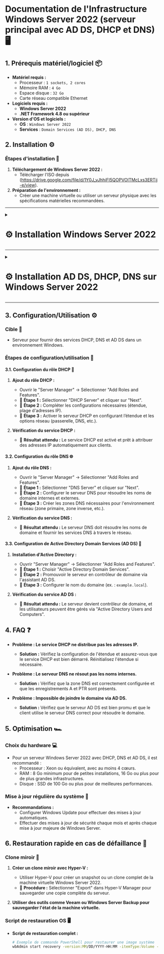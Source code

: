 # Documentation de l'Infrastructure Windows Server 2022 (serveur principal avec AD DS, DHCP et DNS) 🖥️

## 1. Prérequis matériel/logiciel 📦
- **Matériel requis :**
  - Processeur : ``1 sockets, 2 cores``
  - Mémoire RAM : ``4 Go``
  - Espace disque : ``32 Go``
  - Carte réseau compatible Ethernet
- **Logiciels requis :**
  - **Windows Server 2022**
  - **.NET Framework 4.8 ou supérieur**
- **Version d'OS et logiciels :**
  - **OS** : ``Windows Server 2022``
  - **Services** : ``Domain Services (AD DS), DHCP, DNS``

## 2. Installation ⚙️

### Étapes d'installation 🚀
1. **Téléchargement de Windows Server 2022 :**  
   - Télécharger l'ISO depuis (https://drive.google.com/file/d/1Y0J_vJhhiFI5QOPVOlTMcLxs3ERTij-e/view).
2. **Préparation de l'environnement :**  
   - Créer une machine virtuelle ou utiliser un serveur physique avec les spécifications matérielles recommandées.

---

<details>
<summary><h1>⚙️ Installation Windows Server 2022</h1></summary>

- 📸 **Étape 1 :** Choisir la langue du système, le format horaire et la langue du clavier (French = AZERTY)

![WIN1](https://github.com/user-attachments/assets/e9f47a4b-1897-474d-bb3e-b1e0c566b210)<br>

- 📸 **Étape 2 :** Lancez l'installation

![WIN2](https://github.com/user-attachments/assets/d5371526-c8dd-4564-88d8-82d1844f18f0)<br>

- 📸 **Étape 3 :** Choisir la version ``Standard Evaluation`` avec ``Desktop``

![WIN3](https://github.com/user-attachments/assets/0ed24558-eb68-4e30-8d7d-9afeffd6f176)<br>

- 📸 **Étape 4 :** Accepter puis cliquer sur ``Next``

![WIN4](https://github.com/user-attachments/assets/6e8aa230-a05e-4374-b79d-afb753d3b969)<br>

- 📸 **Étape 5 :** Choisissez l'install ``Custom``

![WIN5](https://github.com/user-attachments/assets/0b84f22b-1bb7-404b-811e-2a8649c61448)<br>

- 📸 **Étape 6 :** Prendre votre disque principal puis cliquer sur ``Next``

![WIN6](https://github.com/user-attachments/assets/d3bb0123-4722-4718-bcd6-90a8bd338722)<br>

- 📸 **Étape 7 :** Laissez l'installation se faire

![WIN7](https://github.com/user-attachments/assets/7edd7ee6-f72d-4d3f-a28b-5d67e447b600)<br>

- 📸 **Étape 8 :** Veuillez rentrer un mot de passe pour le compte Administrateur puis cliquer sur ``Finish``

![WIN8](https://github.com/user-attachments/assets/79bd6f48-4bfe-45ca-93b7-59ed3a1799be)<br>

- 📸 **Étape 9 :** Vous pouvez maintenant vous connecter avec votre compte Administrateur

![WIN9](https://github.com/user-attachments/assets/dde18228-d5af-4ad0-ad4e-e4a5ac460070)  

</details>

---

<details>
<summary><h1>⚙️ Installation AD DS, DHCP, DNS sur Windows Server 2022</h1></summary>

- 📸 **Étape 1 :** Cliquer sur le menu Windows puis sur ``Server Manager``

![WIN10](https://github.com/user-attachments/assets/53929007-6fbf-49fc-a779-19a952630a45)<br>

- 📸 **Étape 2 :** Cliquer sur ``Manage`` puis sur ``Add Rôles and Features``

![WIN11](https://github.com/user-attachments/assets/7523740c-8659-4c8e-8c58-e8bd6a225c51)<br>

- 📸 **Étape 2 :** Cliquer sur ``Next``

![WIN12](https://github.com/user-attachments/assets/bbd98be8-8f67-4d59-bfbc-e2921c57f529)<br>

- 📸 **Étape 4 :** Cliquer sur ``Next``

![WIN13](https://github.com/user-attachments/assets/a073a52d-12a3-4b1b-a58b-7e0ce3e8a3ac)<br>

- 📸 **Étape 5 :** Choisissez bien votre serveur et cliquer sur ``Next``

![WIN14](https://github.com/user-attachments/assets/46784eec-5d2b-4ba5-b651-2ec204c55ab0)<br>

- 📸 **Étape 6 :** Cocher les 3 features ``(AD DS, DHCP et DNS)`` puis cliquer sur ``Next``

![WIN15](https://github.com/user-attachments/assets/6e5f36b2-6682-415c-b890-e804ac18c24b)<br>

- 📸 **Étape 7 :** Cliquer sur ``Next``

![WIN16](https://github.com/user-attachments/assets/ae346b48-5888-4ee1-9b02-983ddf2bd4bd)<br>

- 📸 **Étape 8 :** Cliquer sur ``Next``

![WIN17](https://github.com/user-attachments/assets/552b14cd-2573-4195-b500-a3a7259c87af)<br>

- 📸 **Étape 9 :** Cliquer sur ``Next``

![WIN18](https://github.com/user-attachments/assets/5f2ff3ff-12f9-40dc-8fee-20f1f2871394)<br>

- 📸 **Étape 10 :** Cliquer sur ``Next``

![WIN19](https://github.com/user-attachments/assets/e9e42fa6-b40a-48fe-a24a-ef0a35c4ff35)<br>

- 📸 **Étape 11 :** Cliquer sur ``Install``

![WIN20](https://github.com/user-attachments/assets/2d4b816d-fd00-42b5-9d10-aa4406b5429d)<br>

- 📸 **Étape 12 :** Une fois l'installation terminée cliquer sur ``Close``

![WIN21](https://github.com/user-attachments/assets/b30e2206-0ff9-4905-b106-0ecb35370c3b)

</details>

---

## 3. Configuration/Utilisation ⚙️

### Cible 🎯
- Serveur pour fournir des services DHCP, DNS et AD DS dans un environnement Windows.

### Étapes de configuration/utilisation 🔧
#### 3.1. Configuration du rôle DHCP 🔄
1. **Ajout du rôle DHCP :**  
   - Ouvrir le "Server Manager" → Sélectionner "Add Roles and Features".
   - 📸 **Étape 1 :** Sélectionner "DHCP Server" et cliquer sur "Next".
   - 📸 **Étape 2 :** Compléter les configurations nécessaires (étendue, plage d'adresses IP).
   - 📸 **Étape 3 :** Activer le serveur DHCP en configurant l’étendue et les options réseau (passerelle, DNS, etc.).
   
2. **Vérification du service DHCP :**  
   - 📸 **Résultat attendu :** Le service DHCP est activé et prêt à attribuer des adresses IP automatiquement aux clients.

#### 3.2. Configuration du rôle DNS 🌐
1. **Ajout du rôle DNS :**  
   - Ouvrir le "Server Manager" → Sélectionner "Add Roles and Features".
   - 📸 **Étape 1 :** Sélectionner "DNS Server" et cliquer sur "Next".
   - 📸 **Étape 2 :** Configurer le serveur DNS pour résoudre les noms de domaine internes et externes.
   - 📸 **Étape 3 :** Créer les zones DNS nécessaires pour l'environnement réseau (zone primaire, zone inverse, etc.).

2. **Vérification du service DNS :**  
   - 📸 **Résultat attendu :** Le serveur DNS doit résoudre les noms de domaine et fournir les services DNS à travers le réseau.

#### 3.3. Configuration de Active Directory Domain Services (AD DS) 🔑
1. **Installation d'Active Directory :**  
   - Ouvrir "Server Manager" → Sélectionner "Add Roles and Features".
   - 📸 **Étape 1 :** Choisir "Active Directory Domain Services".
   - 📸 **Étape 2 :** Promouvoir le serveur en contrôleur de domaine via l'assistant AD DS.
   - 📸 **Étape 3 :** Configurer le nom du domaine (ex. : `example.local`).
   
2. **Vérification du service AD DS :**  
   - 📸 **Résultat attendu :** Le serveur devient contrôleur de domaine, et les utilisateurs peuvent être gérés via "Active Directory Users and Computers".

## 4. FAQ ❓
- **Problème : Le service DHCP ne distribue pas les adresses IP.**
  - **Solution :** Vérifiez la configuration de l'étendue et assurez-vous que le service DHCP est bien démarré. Réinitialisez l'étendue si nécessaire.
  
- **Problème : Le serveur DNS ne résout pas les noms internes.**
  - **Solution :** Vérifiez que la zone DNS est correctement configurée et que les enregistrements A et PTR sont présents.
  
- **Problème : Impossible de joindre le domaine via AD DS.**
  - **Solution :** Vérifiez que le serveur AD DS est bien promu et que le client utilise le serveur DNS correct pour résoudre le domaine.

## 5. Optimisation 🏎️

### Choix du hardware 💻
- Pour un serveur Windows Server 2022 avec DHCP, DNS et AD DS, il est recommandé :
  - Processeur : Xeon ou équivalent, avec au moins 4 cœurs.
  - RAM : 8 Go minimum pour de petites installations, 16 Go ou plus pour de plus grandes infrastructures.
  - Disque : SSD de 100 Go ou plus pour de meilleures performances.

### Mise à jour régulière du système 🔄
- **Recommandations :**  
  - Configurer Windows Update pour effectuer des mises à jour automatiques.
  - Effectuer des mises à jour de sécurité chaque mois et après chaque mise à jour majeure de Windows Server.

## 6. Restauration rapide en cas de défaillance 🔄

### Clone miroir 💾
1. **Créer un clone miroir avec Hyper-V :**
   - Utiliser Hyper-V pour créer un snapshot ou un clone complet de la machine virtuelle Windows Server 2022.
   - 📸 **Procédure :** Sélectionner "Export" dans Hyper-V Manager pour sauvegarder une copie complète du serveur.
   
2. **Utiliser des outils comme Veeam ou Windows Server Backup pour sauvegarder l'état de la machine virtuelle.**

### Script de restauration OS 🖥️
- **Script de restauration complet :**
  ```bash
  # Exemple de commande PowerShell pour restaurer une image système
  wbAdmin start recovery -version:MM/DD/YYYY-HH:MM -itemType:Volume -items:C: -recoveryTarget:C:
